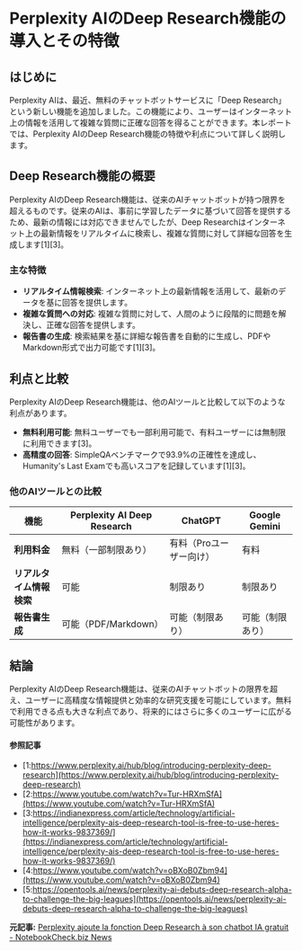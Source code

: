 # Perplexity AIのDeep Research機能の導入とその特徴

## はじめに

Perplexity AIは、最近、無料のチャットボットサービスに「Deep Research」という新しい機能を追加しました。この機能により、ユーザーはインターネット上の情報を活用して複雑な質問に正確な回答を得ることができます。本レポートでは、Perplexity AIのDeep Research機能の特徴や利点について詳しく説明します。

## Deep Research機能の概要

Perplexity AIのDeep Research機能は、従来のAIチャットボットが持つ限界を超えるものです。従来のAIは、事前に学習したデータに基づいて回答を提供するため、最新の情報には対応できませんでしたが、Deep Researchはインターネット上の最新情報をリアルタイムに検索し、複雑な質問に対して詳細な回答を生成します[1][3]。

### 主な特徴

- **リアルタイム情報検索**: インターネット上の最新情報を活用して、最新のデータを基に回答を提供します。
- **複雑な質問への対応**: 複雑な質問に対して、人間のように段階的に問題を解決し、正確な回答を提供します。
- **報告書の生成**: 検索結果を基に詳細な報告書を自動的に生成し、PDFやMarkdown形式で出力可能です[1][3]。

## 利点と比較

Perplexity AIのDeep Research機能は、他のAIツールと比較して以下のような利点があります。

- **無料利用可能**: 無料ユーザーでも一部利用可能で、有料ユーザーには無制限に利用できます[3]。
- **高精度の回答**: SimpleQAベンチマークで93.9%の正確性を達成し、Humanity's Last Examでも高いスコアを記録しています[1][3]。

### 他のAIツールとの比較

| 機能 | Perplexity AI Deep Research | ChatGPT | Google Gemini |
| --- | --- | --- | --- |
| **利用料金** | 無料（一部制限あり） | 有料（Proユーザー向け） | 有料 |
| **リアルタイム情報検索** | 可能 | 制限あり | 制限あり |
| **報告書生成** | 可能（PDF/Markdown） | 可能（制限あり） | 可能（制限あり） |

## 結論

Perplexity AIのDeep Research機能は、従来のAIチャットボットの限界を超え、ユーザーに高精度な情報提供と効率的な研究支援を可能にしています。無料で利用できる点も大きな利点であり、将来的にはさらに多くのユーザーに広がる可能性があります。

#### 参照記事
- [1:https://www.perplexity.ai/hub/blog/introducing-perplexity-deep-research](https://www.perplexity.ai/hub/blog/introducing-perplexity-deep-research)
- [2:https://www.youtube.com/watch?v=Tur-HRXmSfA](https://www.youtube.com/watch?v=Tur-HRXmSfA)
- [3:https://indianexpress.com/article/technology/artificial-intelligence/perplexity-ais-deep-research-tool-is-free-to-use-heres-how-it-works-9837369/](https://indianexpress.com/article/technology/artificial-intelligence/perplexity-ais-deep-research-tool-is-free-to-use-heres-how-it-works-9837369/)
- [4:https://www.youtube.com/watch?v=oBXoB0Zbm94](https://www.youtube.com/watch?v=oBXoB0Zbm94)
- [5:https://opentools.ai/news/perplexity-ai-debuts-deep-research-alpha-to-challenge-the-big-leagues](https://opentools.ai/news/perplexity-ai-debuts-deep-research-alpha-to-challenge-the-big-leagues)


**元記事:** [Perplexity ajoute la fonction Deep Research à son chatbot IA gratuit - NotebookCheck.biz News](https://www.notebookcheck.biz/Perplexity-ajoute-la-fonction-Deep-Research-a-son-chatbot-IA-gratuit.961765.0.html)